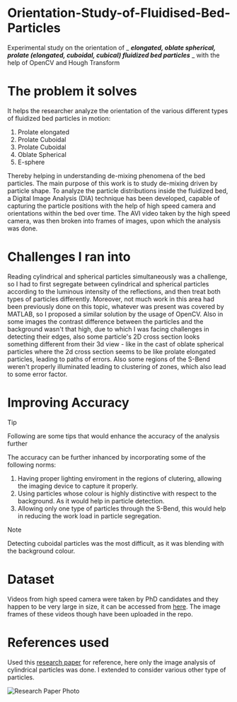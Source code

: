 # Orientation-Study-of-Fluidised-Bed-Particles
Experimental study on the orientation of _ _**elongated, oblate spherical, prolate (elongated, cuboidal, cubical) fluidized bed particles**_ _ with the help of OpenCV and Hough Transform 

# The problem it solves
It helps the researcher analyze the orientation of the various different types of fluidized bed particles in motion:

1. Prolate elongated
2. Prolate Cuboidal
3. Prolate Cuboidal
4. Oblate Spherical
5. E-sphere

Thereby helping in understanding de-mixing phenomena of the bed particles. The main purpose of this work is to study de-mixing driven by particle shape. To analyze the particle distributions inside the fluidized bed, a Digital Image Analysis (DIA) technique has been developed, capable of capturing the particle positions with the help of high speed camera and orientations within the bed over time. The AVI video taken by the high speed camera, was then broken into frames of images, upon which the analysis was done.

# Challenges I ran into
Reading cylindrical and spherical particles simultaneously was a challenge, so I had to first segregate between cylindrical and spherical particles according to the luminous intensity of the reflections, and then treat both types of particles differently. Moreover, not much work in this area had been previously done on this topic, whatever was present was covered by MATLAB, so I proposed a similar solution by the usage of OpenCV. Also in some images the contrast difference between the particles and the background wasn't that high, due to which I was facing challenges in detecting their edges, also some particle's 2D cross section looks something different from their 3d view - like in the cast of oblate spherical particles where the 2d cross section seems to be like prolate elongated particles, leading to paths of errors. Also some regions of the S-Bend weren't properly illuminated leading to clustering of zones, which also lead to some error factor.

# Improving Accuracy
> [!TIP]
> Following are some tips that would enhance the accuracy of the analysis further

The accuracy can be further inhanced by incorporating some of the following norms:
1. Having proper lighting enviroment in the regions of clutering, allowing the imaging device to capture it properly.
2. Using particles whose colour is highly distinctive with respect to the background. As it would help in particle detection.
3. Allowing only one type of particles through the S-Bend, this would help in reducing the work load in particle segregation.

> [!NOTE]
> Detecting cuboidal particles was the most difficult, as it was blending with the background colour.

# Dataset
Videos from high speed camera were taken by PhD candidates and they happen to be very large in size, it can be accessed from [here](https://drive.google.com/drive/folders/1NQjE6AnNW-kiH9jZ47fWmyq9L2_LGGzc?usp=sharing). The image frames of these videos though have been uploaded in the repo.

# References used
Used this [research paper](https://www.sciencedirect.com/science/article/abs/pii/S003259101930587X) for reference, here only the image analysis of cylindrical particles was done. I extended to consider various other type of particles.

![Research Paper Photo](https://github.com/beingamanforever/Orientation-Study-of-Fluidised-Bed-Particles/assets/121532863/a852b27c-597d-41c1-90af-e9fd0d383163)
